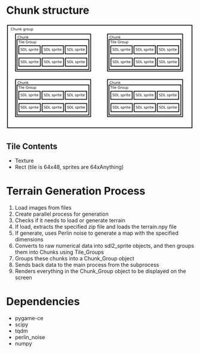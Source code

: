 <h1>Chunk structure</h1>

![Layers diagram](https://github.com/chromegism/iso-game-revised/blob/master/readmedata/LayersDiagram.png)

<h2>Tile Contents</h2>

<ul>
    <li>Texture</li>
    <li>Rect (tile is 64x48, sprites are 64xAnything)</li>
</ul>

<h1>Terrain Generation Process</h1>

<ol>
    <li>Load images from files</li>
    <li>Create parallel process for generation</li>
    <li>Checks if it needs to load or generate terrain</li>
    <li>If load, extracts the specified zip file and loads the terrain.npy file</li>
    <li>If generate, uses Perlin noise to generate a map with the specified dimensions</li>
    <li>Converts to raw numerical data into sdl2_sprite objects, and then groups them into Chunks using Tile_Groups</li>
    <li>Groups these chunks into a Chunk_Group object</li>
    <li>Sends back data to the main process from the subprocess</li>
    <li>Renders everything in the Chunk_Group object to be displayed on the screen</li>
</ol>

<h1>Dependencies</h1>

<ul>
    <li>pygame-ce</li>
    <li>scipy</li>
    <li>tqdm</li>
    <li>perlin_noise</li>
    <li>numpy</li>
</ul>